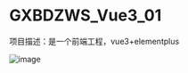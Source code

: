 # GXBDZWS_Vue3_01
项目描述：是一个前端工程，vue3+elementplus  

![image](https://github.com/user-attachments/assets/744a258e-bb8a-4b60-8adf-b5d6ba20a908)

